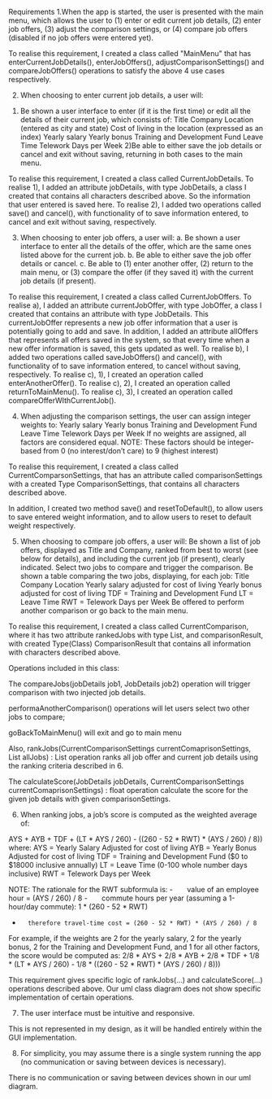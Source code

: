 Requirements
1.When the app is started, the user is presented with the main menu, which allows the user to (1) enter or edit current job details, (2) enter job offers, (3) adjust the comparison settings, or (4) compare job offers (disabled if no job offers were entered yet).  

To realise this requirement, I created a class called "MainMenu" that has enterCurrentJobDetails(), enterJobOffers(), adjustComparisonSettings() and compareJobOffers() operations to satisfy the above 4 use cases respectively.


2. When choosing to enter current job details, a user will:
1) Be shown a user interface to enter (if it is the first time) or edit all the details of their current job, which consists of:
Title
Company
Location (entered as city and state)
Cost of living in the location (expressed as an index)
Yearly salary 
Yearly bonus 
Training and Development Fund
Leave Time
Telework Days per Week
2)Be able to either save the job details or cancel and exit without saving, returning in both cases to the main menu.

To realise this requirement, I created a class called CurrentJobDetails.
To realise 1), I added an attribute jobDetails, with type JobDetails, a class I created that contains all characters described above. So the information that user entered is saved here.
To realise 2), I added two operations called save() and cancel(), with functionality of to save information entered,  to cancel and exit without saving, respectively.


3. When choosing to enter job offers, a user will:
a. Be shown a user interface to enter all the details of the offer, which are the same ones listed above for the current job.
b. Be able to either save the job offer details or cancel.
c. Be able to (1) enter another offer, (2) return to the main menu, or (3) compare the offer (if they saved it) with the current job details (if present).

To realise this requirement, I created a class called CurrentJobOffers.
To realise a), I added an attribute currentJobOffer, with type JobOffer, a class I created that contains an attribute with type JobDetails. This currentJobOffer represents a new job offer information that a user is potentially going to add and save. In addition, I added an attribute allOffers that represents all offers saved in the system, so that every time when a new offer information is saved, this gets updated as well.
To realise b), I added two operations called saveJobOffers() and cancel(), with functionality of to save information entered,  to cancel without saving, respectively.
To realise c), 1), I created an operation called enterAnotherOffer().
To realise c), 2), I created an operation called returnToMainMenu().
To realise c), 3), I created an operation called compareOfferWIthCurrentJob().


4. When adjusting the comparison settings, the user can assign integer weights to:
Yearly salary
Yearly bonus
Training and Development Fund
Leave Time
Telework Days per Week
If no weights are assigned, all factors are considered equal.
NOTE: These factors should be integer-based from 0 (no interest/don’t care) to 9 (highest interest)

To realise this requirement, I created a class called CurrentComparsonSettings, that has an attribute called comparisonSettings with a created Type ComparisonSettings, that contains all characters described above.

In addition, I created two method save() and resetToDefault(), to allow users to save entered weight information, and to allow users to reset to default weight respectively.


5. When choosing to compare job offers, a user will:
Be shown a list of job offers, displayed as Title and Company, ranked from best to worst (see below for details), and including the current job (if present), clearly indicated.
Select two jobs to compare and trigger the comparison.
Be shown a table comparing the two jobs, displaying, for each job:
Title
Company
Location 
Yearly salary adjusted for cost of living
Yearly bonus adjusted for cost of living
TDF = Training and Development Fund
LT = Leave Time 
RWT = Telework Days per Week 
Be offered to perform another comparison or go back to the main menu.

To realise this requirement, I created a class called CurrentComparison, where it has two attribute rankedJobs with type List<JobDetails>, and comparisonResult, with created Type(Class) ComparisonResult that contains all information with characters described above. 

Operations included in this class:

The compareJobs(jobDetails job1, JobDetails job2) operation will trigger comparison with two injected job details. 

performaAnotherComparison() operations will let users select two other jobs to compare;

goBackToMainMenu() will exit and go to main menu

Also, rankJobs(CurrentComparisonSettings currentComaprisonSettings, List<JobDetails> allJobs) : List<JobDetails> operation ranks all job offer and current job details using the ranking criteria described in 6. 

The calculateScore(JobDetails jobDetails, CurrentComparisonSettings currentComaprisonSettings) : float operation calculate the score for the given job details with given comparisonSettings.


6. When ranking jobs, a job’s score is computed as the weighted average of:

AYS + AYB + TDF + (LT * AYS / 260) - ((260 - 52 * RWT) * (AYS / 260) / 8))
where:
AYS = Yearly Salary Adjusted for cost of living
AYB = Yearly Bonus Adjusted for cost of living
TDF = Training and Development Fund  ($0 to $18000 inclusive annually)
LT = Leave Time  (0-100 whole number days inclusive)
RWT = Telework Days per Week 

NOTE: The rationale for the RWT subformula is:
-  value of an employee hour = (AYS / 260) / 8
-  commute hours per year (assuming a 1-hour/day commute):
                              1 * (260 - 52 * RWT)
-       therefore travel-time cost = (260 - 52 * RWT) * (AYS / 260) / 8

For example, if the weights are 2 for the yearly salary, 2 for the yearly bonus, 2 for the Training and Development Fund, and 1 for all other factors, the score would be computed as:
2/8 * AYS + 2/8 * AYB + 2/8 * TDF + 1/8 * (LT * AYS / 260) - 1/8 * ((260 - 52 * RWT) * (AYS / 260) / 8)))

This requirement gives specific logic of rankJobs(...) and calculateScore(...) operations described above. Our uml class diagram does not show specific implementation of certain operations. 


7. The user interface must be intuitive and responsive.

This is not represented in my design, as it will be handled entirely within the GUI implementation.


8. For simplicity, you may assume there is a single system running the app (no communication or saving between devices is necessary).

There is no communication or saving between devices shown in our uml diagram.